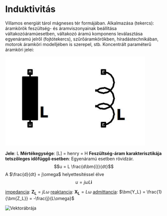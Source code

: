# Induktivitás

Villamos energiát tárol mágneses tér formájában.
Alkalmazása (tekercs): áramkörök feszültség- és áramviszonyainak beállítása váltakozóáramúesetben, váltakozó áramú komponens leválasztása egyenáramú jelről (fojtótekercs), szűrőáramkörökben, híradástechnikában, motorok áramköri modelljében is szerepel, stb.
Koncentrált paraméterű áramköri jelei:

![alt text](./img/induktivitas.png)

**Jele**: L
**Mértékegysége**: [L] = henry = H
**Feszültség-áram karakterisztikája tetszőleges időfüggő esetben**: 
Egyenáramú esetben rövidzár.
$$u = L \frac{d\bm{i}}{dt}$$
A $\frac{d}{dt} = j\omega$ helyettesítéssel élve
$$u = j\omega L \bm{i}$$

[impedancia](./impedancia.md): $\bm{Z_L} = j L \omega$
[reaktancia](./reaktancia.md): $\bm{X_L} = L \omega$
[admittancia](./admittancia.md): $\bm{Y_L} = \frac{1}{\bm{Z_L}} = -\frac{j}{L\omega}$


![Vektorábrája](./vektorabra.md#induktivitás-vektorábrája)